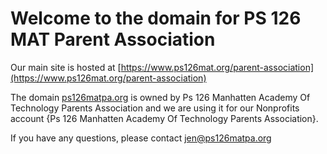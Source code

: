 # Welcome to the domain for PS 126 MAT Parent Association

Our main site is hosted at [https://www.ps126mat.org/parent-association](https://www.ps126mat.org/parent-association)

The domain [ps126matpa.org](ps126matpa.org) is owned by Ps 126 Manhatten Academy Of Technology Parents Association and we are using it for our Nonprofits account {Ps 126 Manhatten Academy Of Technology Parents Association}. 

If you have any questions, please contact jen@ps126matpa.org
